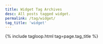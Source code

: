 ```yaml
---
title: Widget Tag Archives
desc: All posts tagged widget.
permalink: /tag/widget/
tag_title: 'widget'
---
```

{% include tagloop.html tag=page.tag_title %}